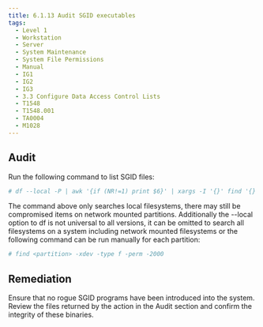 ```yaml
---
title: 6.1.13 Audit SGID executables
tags:
  - Level 1
  - Workstation
  - Server
  - System Maintenance
  - System File Permissions
  - Manual
  - IG1
  - IG2
  - IG3
  - 3.3 Configure Data Access Control Lists
  - T1548
  - T1548.001
  - TA0004
  - M1028
---
```


## Audit
Run the following command to list SGID files:
```bash
# df --local -P | awk '{if (NR!=1) print $6}' | xargs -I '{}' find '{}' -xdev -type f -perm -2000
```

The command above only searches local filesystems, there may still be compromised items on network mounted partitions. Additionally the --local option to df is not universal to all versions, it can be omitted to search all filesystems on a system including network mounted filesystems or the following command can be run manually for each partition:
```bash
# find <partition> -xdev -type f -perm -2000
```

## Remediation
Ensure that no rogue SGID programs have been introduced into the system. Review the files returned by the action in the Audit section and confirm the integrity of these binaries.
